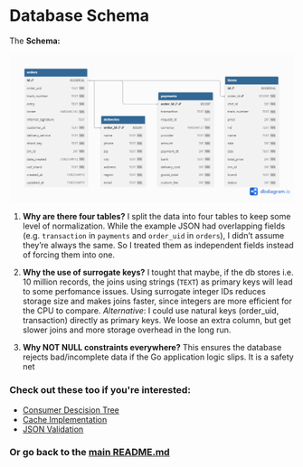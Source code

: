 # Database Schema

The **Schema:** 

![Database Schema](schema.png)
1. **Why are there four tables?**
I split the data into four tables to keep some level of normalization. While the example JSON had overlapping fields (e.g. `transaction` in `payments` and `order_uid` in `orders`), I didn’t assume they’re always the same. So I treated them as independent fields instead of forcing them into one.

2. **Why the use of surrogate keys?**
I tought that maybe, if the db stores i.e. 10 million records, the joins using strings (`TEXT`) as primary keys will lead to some perfomance issues. Using surrogate integer IDs reduces storage size and makes joins faster, since integers are more efficient for the CPU to compare.
_Alternative_: I could use natural keys (order_uid, transaction) directly as primary keys. We loose an extra column, but get slower joins and more storage overhead in the long run.

3. **Why NOT NULL constraints everywhere?**
This ensures the database rejects bad/incomplete data if the Go application logic slips. It is a safety net

### Check out these too if you're interested: 
* [Consumer Descision Tree](../docs/consumer.md)
* [Cache Implementation](../docs/cache.md)
* [JSON Validation](../docs/validation.md)

### Or go back to the [main README.md](../README.md)